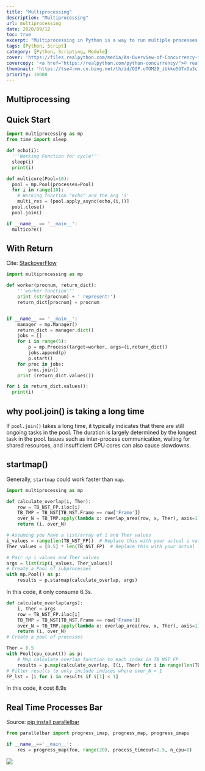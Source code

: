```yaml
---
title: "Multiprocessing"
description: "Multiprocessing"
url: multiprocessing
date: 2020/09/12
toc: true
excerpt: "Multiprocessing in Python is a way to run multiple processes simultaneously using multiple CPUs or cores. It allows for faster processing of data by dividing the task into smaller sub-tasks that can be executed in parallel. Python's multiprocessing module provides easy-to-use APIs for implementing multiprocessing in Python. <a title='GhatGPT'>Who said this?</a>"
tags: [Python, Script]
category: [Python, Scripting, Module]
cover: 'https://files.realpython.com/media/An-Overview-of-Concurrency-in-Python_Watermarked.c54c399ccb32.jpg'
covercopy: '<a href="https://realpython.com/python-concurrency/">© realpython.com</a>'
thumbnail: 'https://tse4-mm.cn.bing.net/th/id/OIP.uTOM2B_iUkko5GTxOa3c-wAAAA'
priority: 10000
---
```


## Multiprocessing

## Quick Start
```python
import multiprocessing as mp
from time import sleep

def echo(i):
  '''Working Function for cycle'''
  sleep(i)
  print(i)

def multicore(Pool=10):
  pool = mp.Pool(processes=Pool)
  for i in range(10):
    # Working function "echo" and the arg 'i'
    multi_res = [pool.apply_async(echo,(i,))]
  pool.close()
  pool.join()

if __name__ == '__main__':
  multicore()
```

## With Return
Cite: [StackoverFlow](https://stackoverflow.com/a/10415215)
```python
import multiprocessing as mp

def worker(procnum, return_dict):
    '''worker function'''
    print (str(procnum) + ' represent!')
    return_dict[procnum] = procnum


if __name__ == '__main__':
    manager = mp.Manager()
    return_dict = manager.dict()
    jobs = []
    for i in range(5):
        p = mp.Process(target=worker, args=(i,return_dict))
        jobs.append(p)
        p.start()
    for proc in jobs:
        proc.join()
    print (return_dict.values())

for i in return_dict.values():
  print(i)
```

## why pool.join() is taking a long time

 If `pool.join()` takes a long time, it typically indicates that there are still ongoing tasks in the pool. The duration is largely determined by the longest task in the pool. Issues such as inter-process communication, waiting for shared resources, and insufficient CPU cores can also cause slowdowns.

## startmap()


Generally, `startmap` could work faster than `map`.

```python
import multiprocessing as mp

def calculate_overlap(i, Ther):
    row = TB_NST_FP.iloc[i]
    TB_TMP = TB_NST[TB_NST.Frame == row['Frame']]
    over_N = TB_TMP.apply(lambda x: overlap_area(row, x, Ther), axis=1).sum()
    return (i, over_N)

# Assuming you have a list/array of i and Ther values
i_values = range(len(TB_NST_FP))  # Replace this with your actual i values
Ther_values = [0.5] * len(TB_NST_FP)  # Replace this with your actual Ther values

# Pair up i_values and Ther_values
args = list(zip(i_values, Ther_values))
# Create a Pool of subprocesses
with mp.Pool() as p:
    results = p.starmap(calculate_overlap, args)
```

In this code, it only consume 6.3s.

```python
def calculate_overlap(args):
    i, Ther = args
    row = TB_NST_FP.iloc[i]
    TB_TMP = TB_NST[TB_NST.Frame == row['Frame']]
    over_N = TB_TMP.apply(lambda x: overlap_area(row, x, Ther), axis=1).sum()
    return (i, over_N)
# Create a pool of processes

Ther = 0.5
with Pool(cpu_count()) as p:
    # Map calculate_overlap function to each index in TB_NST_FP
    results = p.map(calculate_overlap, [(i, Ther) for i in range(len(TB_NST_FP))])
# Filter results to only include indices where over_N < 1
FP_lst = [i for i in results if i[1] < 1]
```

In this code, it cost 8.9s

## Real Time Processes Bar

Source: [pip install parallelbar](https://pypi.org/project/parallelbar/)
```python
from parallelbar import progress_imap, progress_map, progress_imapu

if __name__=='__main__':
	res = progress_map(foo, range(20), process_timeout=1.5, n_cpu=8)
```

![](https://pypi-camo.freetls.fastly.net/e1b275bb35b9047f0685ad3b8b5d595aa40c40a8/68747470733a2f2f7261772e67697468756275736572636f6e74656e742e636f6d2f6475626f76696b6d61737465722f706172616c6c656c6261722f6d61696e2f676966732f66697273745f6261725f2e676966)
